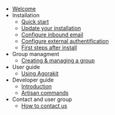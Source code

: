 - [Welcome](/en/)
- Installation 
    - [Quick start](install.md)
    - [Update your installation](update.md)
    - [Configure inbound email](inbound_email.md)
    - [Configure external authentification](external_authentification.md)
    - [First steps after install](first_steps.md)
- Group managment
    - [Creating & managing a group](group.md)
- User guide
    - [Using Agorakit](usage.md)
- Developer guide
    - [Introduction](development.md)
    - [Artisan commands](artisan.md)
- Contact and user group
    - [How to contact us](contact.md)



<!--
        
        
        
    

    -->